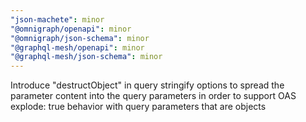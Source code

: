 ```yaml
---
"json-machete": minor
"@omnigraph/openapi": minor
"@omnigraph/json-schema": minor
"@graphql-mesh/openapi": minor
"@graphql-mesh/json-schema": minor
---
```


Introduce "destructObject" in query stringify options to spread the parameter content into the query parameters in order to support OAS explode: true behavior with query parameters that are objects
